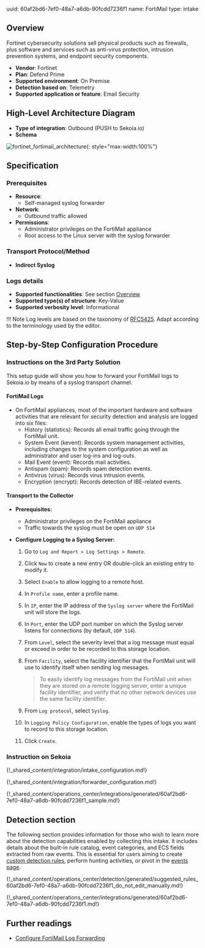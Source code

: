uuid: 60af2bd6-7ef0-48a7-a6db-90fcdd7236f1
name: FortiMail
type: intake

## Overview

Fortinet cybersecurity solutions sell physical products such as firewalls, plus software and services such as anti-virus protection, intrusion prevention systems, and endpoint security components.

- **Vendor**: Fortinet
- **Plan**: Defend Prime
- **Supported environment**: On Premise
- **Detection based on**: Telemetry
- **Supported application or feature**: Email Security

## High-Level Architecture Diagram

- **Type of integration**: Outbound (PUSH to Sekoia.io)
- **Schema**

![fortinet_fortimail_architecture](/assets/integration/fortinet_fortimail_architecture.png){: style="max-width:100%"}

## Specification

### Prerequisites

- **Resource**:
    - Self-managed syslog forwarder
- **Network**:
    - Outbound traffic allowed
- **Permissions**:
    - Administrator privileges on the FortiMail appliance
    - Root access to the Linux server with the syslog forwarder

### Transport Protocol/Method

- **Indirect Syslog**

### Logs details

- **Supported functionalities**: See section [Overview](#overview)
- **Supported type(s) of structure**: Key-Value
- **Supported verbosity level**: Informational

!!! Note
    Log levels are based on the taxonomy of [RFC5425](https://datatracker.ietf.org/doc/html/rfc5424). Adapt according to the terminology used by the editor.

## Step-by-Step Configuration Procedure

### Instructions on the 3rd Party Solution

This setup guide will show you how to forward your FortiMail logs to Sekoia.io by means of a syslog transport channel.

#### FortiMail Logs

- On FortiMail appliances, most of the important hardware and software activities that are relevant for security detection and analysis are logged into six files:
    - History (statistics): Records all email traffic going through the FortiMail unit.
    - System Event (kevent): Records system management activities, including changes to the system configuration as well as administrator and user log-ins and log-outs.
    - Mail Event (event): Records mail activities.
    - Antispam (spam): Records spam detection events.
    - Antivirus (virus): Records virus intrusion events.
    - Encryption (encrypt): Records detection of IBE-related events.

#### Transport to the Collector

- **Prerequisites:**
    - Administrator privileges on the FortiMail appliance
    - Traffic towards the syslog must be open on `UDP 514`

- **Configure Logging to a Syslog Server:**

    1. Go to `Log and Report > Log Settings > Remote`.
    2. Click `New` to create a new entry OR double-click an existing entry to modify it.
    3. Select `Enable` to allow logging to a remote host.
    4. In `Profile name`, enter a profile name.
    5. In `IP`, enter the IP address of the `Syslog server` where the FortiMail unit will store the logs.
    6. In `Port`, enter the UDP port number on which the Syslog server listens for connections (by default, `UDP 514`).
    7. From `Level`, select the severity level that a log message must equal or exceed in order to be recorded to this storage location.
    8. From `Facility`, select the facility identifier that the FortiMail unit will use to identify itself when sending log messages.

        > To easily identify log messages from the FortiMail unit when they are stored on a remote logging server, enter a unique facility identifier, and verify that no other network devices use the same facility identifier.

    9. From `Log protocol`, select `Syslog`.
    10. In `Logging Policy Configuration`, enable the types of logs you want to record to this storage location.
    11. Click `Create`.

### Instruction on Sekoia

{!_shared_content/integration/intake_configuration.md!}

{!_shared_content/integration/forwarder_configuration.md!}

{!_shared_content/operations_center/integrations/generated/60af2bd6-7ef0-48a7-a6db-90fcdd7236f1_sample.md!}

## Detection section

The following section provides information for those who wish to learn more about the detection capabilities enabled by collecting this intake. It includes details about the built-in rule catalog, event categories, and ECS fields extracted from raw events. This is essential for users aiming to create [custom detection rules](/docs/xdr/features/detect/sigma.md), perform hunting activities, or pivot in the [events page](/docs/xdr/features/investigate/events.md).

{!_shared_content/operations_center/detection/generated/suggested_rules_60af2bd6-7ef0-48a7-a6db-90fcdd7236f1_do_not_edit_manually.md!}

{!_shared_content/operations_center/integrations/generated/60af2bd6-7ef0-48a7-a6db-90fcdd7236f1.md!}

## Further readings

- [Configure FortiMail Log Forwarding](https://docs.fortinet.com/document/fortimail/6.2.0/administration-guide/332364/configuring-logging#logging_2063907032_1949484)